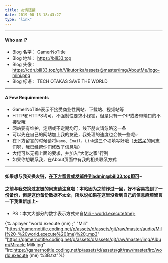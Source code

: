 ```yaml
---
title: 友情链接
date: 2019-08-13 18:43:27
type: "link"
---
```


---

#### Who am I?

- Blog 名字： GamerNoTitle
- Blog 地址： https://bili33.top
- Blog 头像： https://cdn.bili33.top/gh/Vikutorika/assets@master/img/AboutMe/logo-mini.png
- Blog 标语： TECH OTAKAS SAVE THE WORLD

------

#### A Few Requirements

- GamerNoTitle表示不接受商业性网站、下载站、视频站等
- HTTP和HTTPS均可，不强制性要求小绿锁，但是只有一个IP或者带端口的不接受哦
- 网站要有维护，定期或不定期均可，线下朋友请忽略这一条
- 可以先在自己的网站加上我的友链，我处理的速度也会快一些呢~
- 在下方留言的时候请将``Name``、``Email``、``Link``这三个项填写好哦（[天然呆](https://zh.moegirl.org/天然呆)的同志们呀，我已经帮你们修改了信息啦）
- 大佬可以无视上面的要求，并加入“大佬之家”行列
- 如果你想联系我，在About页面中有我的相关联系方式

------

#### 如果想与我交换友链，在下方留言或发邮件到admin@bili33.top即可~

#### 之前与我交换过友链的同志请注意啦：本站因为之前炸过一回，好不容易找到了一份备份，但是这份备份数据不太全，所以说如果在这里没看到自己的信息麻烦留言一下我重新加上~

- PS：本文大部分的数字表示方式来自[Mili - world.execute(me);](https://music.163.com/#/song?id=435278010)

{% aplayer "world.execute (me) ;" "Mili" "https://gamernotitle.coding.net/p/assets/d/assets/git/raw/master/audio/Mili%20-%20world.execute%20(me)%20;.mp3" "https://gamernotitle.coding.net/p/assets/d/assets/git/raw/master/img/Album/Miracle Milk.jpg" "lrc:https://gamernotitle.coding.net/p/assets/d/assets/git/raw/master/lrc/world.execute (me) %3B.txt"%}

